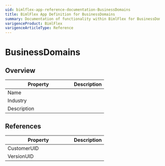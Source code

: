 ```yaml
---
uid: bimlflex-app-reference-documentation-BusinessDomains
title: BimlFlex App Definition for BusinessDomains
summary: Documentation of functionality within BimlFlex for BusinessDomains
varigenceProduct: BimlFlex
varigenceArticleType: Reference
---
```


# BusinessDomains



## Overview
  
| <div style="width:200px">Property</div> | Description |
| --------- | ----------- |
|Name | |
|Industry | |
|Description | |

## References
  
| <div style="width:200px">Property</div> | Description |
| --------- | ----------- |
|CustomerUID | |
|VersionUID | |

